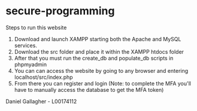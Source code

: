 # secure-programming
Steps to run this website

1. Download and launch XAMPP starting both the Apache and MySQL services.
2. Download the src folder and place it within the XAMPP htdocs folder
3. After that you must run the create_db and populate_db scripts in phpmyadmin
4. You can can access the website by going to any browser and entering localhost/src/index.php
5. From there you can register and login (Note: to complete the MFA you'll have to manually access the database to get the MFA token)

Daniel Gallagher - L00174112
